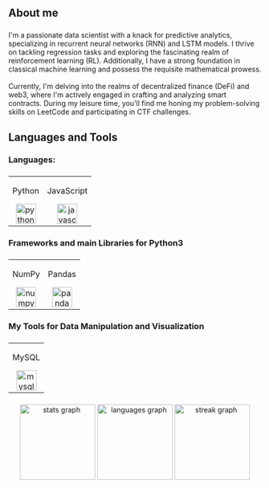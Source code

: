 <br clear="both">

<h1 align="left"></h1>

###

<h2 align="left">About me</h2>

###

<p align="left">I'm a passionate data scientist with a knack for predictive analytics, specializing in recurrent neural networks (RNN) and LSTM models. I thrive on tackling regression tasks and exploring the fascinating realm of reinforcement learning (RL). Additionally, I have a strong foundation in classical machine learning and possess the requisite mathematical prowess.<br><br>Currently, I'm delving into the realms of decentralized finance (DeFi) and web3, where I'm actively engaged in crafting and analyzing smart contracts. During my leisure time, you'll find me honing my problem-solving skills on LeetCode and participating in CTF challenges.</p>

###

<h2 align="left">Languages and Tools</h2>

###

<h3 align="left">Languages:</h3>

###

<table align="center">
  <tr>
    <td align="center">
      <p>Python</p>
      <img src="https://cdn.jsdelivr.net/gh/devicons/devicon/icons/python/python-original.svg" height="40" alt="python logo" />
    </td>
    <td align="center">
      <p>JavaScript</p>
      <img src="https://cdn.jsdelivr.net/gh/devicons/devicon/icons/javascript/javascript-original.svg" height="40" alt="javascript logo" />
    </td>
  </tr>
</table>

###

<h3 align="left">Frameworks and main Libraries for Python3</h3>

###

<table align="center">
  <tr>
    <td align="center">
      <p>NumPy</p>
      <img src="https://cdn.jsdelivr.net/gh/devicons/devicon/icons/numpy/numpy-original.svg" height="40" alt="numpy logo" />
    </td>
    <td align="center">
      <p>Pandas</p>
      <img src="https://cdn.jsdelivr.net/gh/devicons/devicon/icons/pandas/pandas-original.svg" height="40" alt="pandas logo" />
    </td>
  </tr>
</table>

###

<h3 align="left">My Tools for Data Manipulation and Visualization</h3>

###

<table align="center">
  <tr>
    <td align="center">
      <p>MySQL</p>
      <img src="https://cdn.jsdelivr.net/gh/devicons/devicon/icons/mysql/mysql-original.svg" height="40" alt="mysql logo" />
    </td>
  </tr>
</table>

###

<div align="center">
  <img src="https://github-readme-stats.vercel.app/api?username=JonathanStiefel&hide_title=false&hide_rank=false&show_icons=true&include_all_commits=true&count_private=true&disable_animations=false&theme=dracula&locale=en&hide_border=false&order=1" height="150" alt="stats graph" />
  <img src="https://github-readme-stats.vercel.app/api/top-langs?username=JonathanStiefel&locale=en&hide_title=false&layout=compact&card_width=320&langs_count=5&theme=dracula&hide_border=false&order=2" height="150" alt="languages graph" />
  <img src="https://streak-stats.demolab.com?user=JonathanStiefel&locale=en&mode=daily&theme=dracula&hide_border=false&border_radius=5&order=3" height="150" alt="streak graph" />
</div>

###
